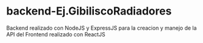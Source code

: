 # backend-Ej.GibiliscoRadiadores
Backend realizado con NodeJS y ExpressJS para la creacion y manejo de la API del Frontend realizado con ReactJS
